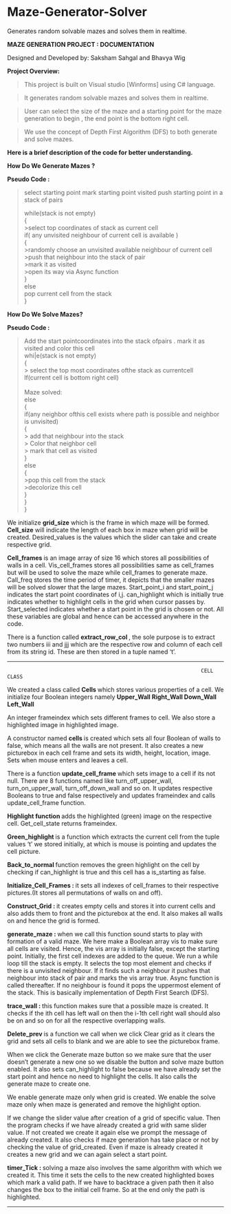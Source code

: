 # Maze-Generator-Solver
Generates random solvable mazes and solves them in realtime.


<strong>MAZE GENERATION PROJECT : DOCUMENTATION</strong>

Designed and Developed by: Saksham Sahgal and Bhavya Wig

<strong>Project Overview:</strong>

> This project is built on Visual studio [Winforms] using C# language.

>It generates random solvable mazes and solves them in realtime.

>User can select the size of the maze and a starting point for the maze generation to begin , the end point is the bottom right cell.

>We use the concept of Depth First Algorithm (DFS) to both generate and solve mazes.


<strong>Here is a brief description of the code for better understanding.</strong>

<strong>How Do We Generate Mazes ?</strong>

<strong>Pseudo Code :</strong>

>select starting point
>mark starting point visited
>push starting point in a stack of pairs
>
>while(stack is not empty)
<br/>{
<br/>	>select top coordinates of stack as current cell
<br/>	if( any unvisited neighbour of current cell is available )
<br/>	{
<br/>		>randomly choose an unvisited available neighbour of current cell
<br/>		>push that neighbour into the stack of pair
<br/>		>mark it as visited
<br/>		>open its way via Async function
<br/>	}
<br/>	else
<br/>		pop current cell from the stack
<br/>}

<strong>How Do We Solve Mazes?</strong>

<strong>Pseudo Code :</strong>

> Add the start pointcoordinates into the stack ofpairs . mark it as visited and color this cell
<br/>whi|e(stack is not empty)
<br/>{
<br/>	> select the top most coordinates ofthe stack as currentcell
<br/>	lf(current cell is bottom right cell)	
<br/>		Maze solved:
<br/>	else
<br/>	{
<br/>		if(any neighbor ofthis cell exists where path is possible and neighbor is unvisited)
<br/>		{
<br/>		> add that neighbour into the stack
<br/>		> Color that neighbor cell
<br/>		> mark that cell as visited
<br/>		}
<br/>		else
<br/>		{
<br/>		>pop this cell from the stack
<br/>		>decolorize this cell
<br/>		}
<br/>	}
<br/>}

We initialize <strong>grid_size</strong> which is the frame in which maze will be formed. <strong>Cell_size</strong> will indicate the length of each box in maze when grid will be created. Desired_values is the values which the slider can take and create respective grid.

 <strong>Cell_frames </strong> is an image array of size 16 which stores all possibilities of walls in a cell. Vis_cell_frames stores all possibilities same as cell_frames but will be used to solve the maze while cell_frames to generate maze. Call_freq stores the time period of timer, it depicts that the smaller mazes will be solved slower that the large mazes. Start_point_i and start_point_j indicates the start point coordinates of i,j. can_highlight which is initially true indicates whether to highlight cells in the grid when cursor passes by. Start_selected indicates whether a start point in the grid is chosen or not. All these variables are global and hence can be accessed anywhere in the code.

There is a function called  <strong>extract_row_col </strong>, the sole purpose is to extract two numbers iii and jjj which are the respective row and column of each cell from its string id. These are then stored in a tuple named ‘t’.

------------------------------------------------------------------------------------------------------------------------------------------------------------------------------
           
	                                                               CELL CLASS
								       
We created a class called <strong> Cells  </strong> which stores various properties of a cell. We initialize four Boolean integers namely 
 <strong>Upper_Wall  </strong>
 <strong>Right_Wall  </strong>
 <strong>Down_Wall </strong>
 <strong>Left_Wall </strong>

An integer frameindex which sets different frames to cell. We also store a highlighted image in highlighted image.

A constructor named <strong>cells </strong> is created which sets all four Boolean of walls to false, which means all the walls are not present. It also creates a new picturebox in each cell frame and sets its width, height, location, image. Sets when mouse enters and leaves a cell. 

There is a function  <strong>update_cell_frame </strong> which sets image to a cell if its not null. There are 8 functions named like turn_off_upper_wall, turn_on_upper_wall, turn_off_down_wall and so on. It updates respective Booleans to true and false respectively and updates frameindex and calls update_cell_frame function. 

 <strong>Highlight function </strong> adds the highlighted (green) image on the respective cell. Get_cell_state returns frameindex. 

 <strong> Green_highlight </strong> is a function which extracts the current cell from the tuple values ‘t’ we stored initially, at which is mouse is pointing and updates the cell picture. 

 <strong>Back_to_normal </strong> function removes the green highlight on the cell by checking if can_highlight is true and this cell has a is_starting as false.

 <strong>Initialize_Cell_Frames : </strong> it sets all indexes of cell_frames to their respective pictures.(It stores all permutations of walls on and off). 

 <strong> Construct_Grid : </strong> it creates empty cells and stores it into current cells and also adds them to front and the picturebox at the end. It also makes all walls on and hence the grid is formed.

 <strong> generate_maze :  </strong>when we call this function sound starts to play with formation of a valid maze. We here make a Boolean array vis to make sure all cells are visited. Hence, the vis array is initially false, except the starting point. Initially, the first cell indexes are added to the queue. We run a while loop till the stack is empty. It selects the top most element and checks if there is a unvisited neighbour. If it finds such a neighbour it pushes that neighbour into stack of pair and marks the vis array true. Async function is called thereafter. If no neighbour is found it pops the uppermost element of the stack. This is basically implementation of Depth First Search (DFS). 

 <strong> trace_wall : </strong> this function makes sure that a possible maze is created. It checks if the ith cell has left wall on then the i-1th cell right wall should also be on and so on for all the respective overlapping walls.

 <strong> Delete_prev  </strong> is a function we call when we click Clear grid as it clears the grid and sets all cells to blank and we are able to see the picturebox frame. 

When we click the Generate maze button so we make sure that the user doesn’t generate a new one so we disable the button and solve maze button enabled. It also sets can_highlight to false because we have already set the start point and hence no need to highlight the cells. It also calls the generate maze to create one.

We enable generate maze only when grid is created. We enable the solve maze only when maze is generated and remove the highlight option. 

If we change the slider value after creation of a grid of specific value. Then the program checks if we have already created a grid with same slider value. If not created we create it again else we prompt the message of already created. It also checks if maze generation has take place or not by checking the value of grid_created. Even if maze is already created it creates a new grid and we can again select a start point.

 <strong> timer_Tick :  </strong>  solving a maze also involves the same algorithm with which we created it. This time it sets the cells to the new created highlighted boxes which mark a valid path. If we have to backtrace a given path then it also changes the box to the initial cell frame. So at the end only the path is highlighted. 

------------------------------------------------------------------------------------------------------------------------------------------------------------------------------


